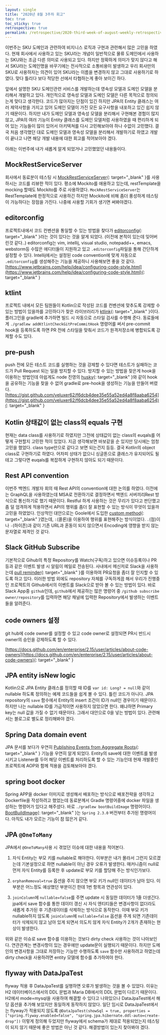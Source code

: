 ```yaml
---
layout: single
title: "2020년 8월 3주차 회고"
toc: true
toc_sticky: true
retrospective: true
permalink: /retrospective/2020-third-week-of-august-weekly-retrospective/
---
```


이번주는 SKU 도메인과 관련하여 비지니스 로직과 구현과 관련해서 많은 고민을 하였다. 현재 회사에서 사용하고 있는 SKU라는 개념이 일반적으로 물류 도메인에서 사용하는 SKU와는 조금 다른 의미로 사용되고 있다. 하지만 정확하게 의미가 맞지 않다고 해서 SKU라는 도메인명을 바꾸기에는 전사적으로 소통비용이 발생하고 우리 회사만의 SKU로 사용하자는 의견이 있어 SKU라는 이름을 변경하지 않고 그대로 사용하기로 하였다. 맞다 틀리다 보다 적당한 선에서 타협하는게 좋아 보이긴 하다.

앞에서 설명한 SKU 도메인관련 서비스를 개발하는데 영속성 모델과 도메인 모델을 분리해서 개발하고 있다. 개인적으로 영속성 모델과 도메인 모델은 다른 목적으로 정의되는게 맞다고 생각한다. 코드가 많아지는 단점이 있긴 하지만 JPA의 Entity 클래스는 여러 제약사항을 가지고 있어 도메인 모델이 가진 모든 요구사항을 내포하고 있긴 쉽지 않기 때문이다. 하지만 내가 도메인 모델과 영속성 모델을 분리해서 구현해본 경험이 많지 않고, JPA의 여러 기능이 Entity 클래스를 도메인 모델처럼 사용하였을 때 편리하게 되어 있는 기능들이 많이 있어서 아키텍쳐를 다시 고민해보아야 하나 수없이 고민했다. 결국 처음 생각했던 대로 도메인 모델과 영속성 모델을 분리해서 개발하기로 하였고 개발이 끝나고 나면 해당 개발 내용에 대한 회고를 적어보아야 겠다.

아래는 이번주에 내가 새롭게 알게 되었거나 고민했었던 내용들이다.

## MockRestServiceServer

회사에서 동료분이 테스팅 시 [MockRestServiceServer](https://docs.spring.io/spring-framework/docs/current/javadoc-api/org/springframework/test/web/client/MockRestServiceServer.html){: target="\_blank" }를 사용하시는 코드를 리뷰한 적이 있다. 평소에 Mockito를 애용하고 있는데, restTemplate을 mocking 할때도 Mockito를 주로 사용하였다. `MockRestServiceServer`는 RestTemplate에 한정적으로 사용하긴 하지만 Mockito에 비해 좀더 풍성하게 테스팅이 가능하다는 장점을 가진다. 나중에 사용할 기회가 생기면 써봐야겠다.

## editorconfig

프로젝트내에서 코드 컨벤션을 통일할 수 있는 방법을 찾다가 [editorconfig](https://editorconfig.org/){: target="\_blank" }라는 것이 있다는 것을 알게 되었다. (이전에 본적이 있는데 잊어버린것 같다..) editorconfig는 vim, intellij, visual studio, notepadd++, emacs, webstorm등 수많은 에디터들이 지원하고 있고 `.editorconfig`파일을 통해 간단하게 설정할 수 있다. Intellij에서는 설정된 code convention에 맞게 자동으로 `.editorconfig`를 생성해주는 기능을 제공하니 사용해보면 좋을 것 같다. [https://www.jetbrains.com/help/idea/configuring-code-style.html](https://www.jetbrains.com/help/idea/configuring-code-style.html){: target="\_blank" }

## ktlint

프로젝트 내에서 모든 팀원들이 Kotlin으로 작성된 코드를 컨벤션에 맞추도록 강제할 수 있는 방법이 있을까를 고민하다가 찾은 라이브러리가 [ktlink](https://github.com/jlleitschuh/ktlint-gradle){: target="\_blank" }이다. 플러그인을 gradle에 추가하면 빌드 시 자동으로 스타일 검사를 수행해 준다. 동료들에게 `./gradlew addKtlintCheckGitPreCommitHook` 명령어를 써서 pre-commit hook을 등록하도록 하면 PR 전에 스타일을 맞춰서 코드가 원격저장소에 병합되도록 강제할 수도 있다.

## pre-push

push 전에 모든 테스트 코드를 실행하는 것을 강제할 수 있다면 테스트가 실패하는 코드가 Pull Request 되는 일을 방지할 수 있다. 방지할 수 있는 방법을 찾은게 hook을 이용하는 방법인데 아쉽게도 node 진영의 [husky](https://github.com/typicode/husky){: target="\_blank" }와 같이 hook을 공유하는 기능을 찾을 수 없어 gradle로 pre-hook을 생성하는 기능을 만들어 버렸다. [https://gist.github.com/veluxer62/f6dcb4dee35e55a52ed4a8f8aaba6254](https://gist.github.com/veluxer62/f6dcb4dee35e55a52ed4a8f8aaba6254){: target="\_blank" }

## Kotlin 상태값이 없는 class의 equals 구현

현재는 data class를 사용하기로 하였지만 그전에 상태값이 없는 class의 euqals를 어떻게 구현할지 고민한 적이 있었다. 지금 생각해보면 바보같을 순 있지만 당시에는 엄청 고민을 했었다. class type만으로 같다고 보면 되는건지 등등. 결국 Kotlin의 object class로 구현하기로 하였다. 어차피 상태가 없으니 싱글톤으로 클래스가 유지되어도 될테고 그렇다면 euqals를 복잡하게 구현하지 않아도 되기 때문이다.

## Rest API convention

이번주 백엔드 개발자 회의 때 Rest API의 convention에 대한 논의를 하였다. 이전에는 GraphQL을 사용하였는데 MSA로 전환하기로 결정하면서 백엔드 서버끼리Rest 방식으로 통신하기로 했기 때문이다. Restful 하게 사용하는 것은 무리가 있다고 판단했고 좀 덜 엄격하게 적용하면서 API의 행위를 좀더 잘 표현할 수 있는 방식이 무엇이 있을까 고민을 하였었다. 인상적인 대안으로는 Goole에서 도입한 [custom method](https://cloud.google.com/apis/design/custom_methods?hl=ko){: target="\_blank" }였는데, `:`(콜론)을 이용하여 행위를 표현해주는 방식이었다. `.`(점)이나 `-`(하이픈)과 같이 기존 URL과 혼동이 되지 않으면서 Encoding에 영향을 받지 않는 문자열로 제격인 것 같다.

## Slack GitHub Subscribe

기본적으로 Gihub의 특정 Repository를 Watch(구독)하고 있으면 이슈등록이나 PR 등과 같은 이벤트 발생 시 알림이 메일로 전송된다. 사내에서 메신저로 Slack을 사용하는데 [pull reminder](https://pullreminders.com/){: target="\_blank" }를 이용하여 PR요청을 좀더 잘 인지할 수 있도록 하고 있다. 이러한 방법 외에도 repository 자체를 구독하게끔 해서 우리가 진행중인 프로젝트의 Github에서의 이벤트를 Slack으로 받아 볼 수 있는 방법이 있다. 바로 Slack App중 `github`인데, `github`에서 제공하는 많은 명령어 중 `/github subscribe owner/repository`를 입력하면 해당 채널에 입력한 Repository에서 발생하는 이벤트들을 알려준다.

## code owners 설정

git hub에 code owner를 설정할 수 있고 code owner로 설정되면 PR시 반드시 owner의 승인을 강제하도록 할 수 있다.

[https://docs.github.com/en/enterprise/2.15/user/articles/about-code-owners](https://docs.github.com/en/enterprise/2.15/user/articles/about-code-owners){: target="\_blank" }

## JPA entity isNew logic

Kotlin으로 JPA Entity 클래스를 정의할 때 ID를 `var id: Long? = null`와 같이 nullable 하도록 정의하는 예제 코드들을 쉽게 볼 수 있다. 틀린 코드가 아니다. JPA repository의 `save` 함수에서 Entity의 insert 조건이 ID가 null인 경우이기 때문이다. 하지만 나는 nullable ID를 가급적이면 사용하지 않았으면 한다. 왜냐하면 Primary key는 null 값을 가질 수 없기 때문이다. 그래서 대안으로 0을 넣는 방법이 있다. 관련해서는 블로그로 별도로 정리해봐야 겠다.

## Spring Data domain event

JPA 문서를 보다가 우연히 [Publishing Events from Aggregate Roots](https://docs.spring.io/spring-data/jpa/docs/2.3.3.RELEASE/reference/html/#core.domain-events){: target="\_blank" } 기능을 우연히 알게 되었다. Entity의 save에 대한 이벤트를 발생 시키고 Listener를 두어 해당 이벤트를 처리하도록 할 수 있는 기능인데 현재 개발중인 프로젝트에 AOP와 함께 적용을 검토해보아야 겠다.

## spring boot docker

Spring APP을 docker 이미지로 생성해서 배포하는 방식으로 배포전략을 생각하고 Dockerfile을 작성하려고 했었는데 동료분께서 Gradle 명령어중에 docker 파일을 생성하는 명령어가 있다고 해주셨다. 바로 `./gradlew bootBuildImage` 명령어이다. [BootBuildImage](https://docs.spring.io/spring-boot/docs/current/gradle-plugin/api/org/springframework/boot/gradle/tasks/bundling/BootBuildImage.html){: target="\_blank" }는 `Spring 2.3.0` 버전부터 추가된 명령어이다. 아직도 내가 모르는 기능이 참 많은거 같다.

## JPA `@OneToMany`

JPA에서 `@OneToMany`사용 시 겪었던 이슈에 대한 내용을 적어본다.

1. 자식 Entity는 부모 키를 nullable로 해야한다. 이부분은 내가 몰라서 그런지 모르겠는데 기본설정으로 하면 nullable이 아닌 경우 오류가 발생한다. 매커니즘이 null로 먼저 자식 Entity를 등록한 후 update로 부모 키를 할당해 주는 방식인가보다.

2. `orphanRemoval=true` 옵션을 주지 않으면 부모 키가 null인 데이터가 남아 있다. 이부분은 어느정도 예상했던 부분이긴 한데 1번 항목과 연관성이 있다.

3. `joinColumn`에 `nullable=false`를 주면 update 시 동일한 데이터가 1줄 더생긴다. jpa에서 save 함수를 통한 데이터 갱신 시 자식 엔티티들은 변경사항이 없더라도 새롭게 추가된 후 기존데이터를 삭제하는 방식으로 동작한다. 이때 부모 키가 nullable하지 않도록 `joinColumn`에 `nullable=false` 옵션을 주게 되면 기존데이터가 삭제되지 않고 남아 있게 되면서 의도치 않게 자식 Entity가 2개가 존재하는 현상이 발생한다.

위와 같은 이슈로 save 함수를 이용하는 것보다 dirty check 사용하는 것이 나아보인다. 연관관계는 변경사항이 있는 경우에만 update문이 실행되기 때문이다. 하지만 도메인의 변경사항을 그대로 저장하는 기능만 수행하도록 `save` 함수만 사용하려고 하였는데 dirty check을 사용하려면 entity 모델에 함수를 추가하여야 한다.

## flyway with DataJpaTest

flyway 적용 후 DataJpaTest를 실행하면 오류가 발생하는 것을 볼 수 있었다. 이유는 H2 데이터베이스에서의 DDL 문법과 Maria DB에서의 DDL 문법이 다르기 때문이다. H2에서 mode=mysql을 사용하여 해결할 수 있다고 나와있으나 DataJpaTest에서 해당 옵션을 추가해 보았지만 동일하게 동작하지 않았다. 일단 임시로 DataJpaTest에서는 flyway가 적용되지 않도록 `@DataJpaTest(showSql = true, properties = ["spring.flyway.enabled=false", "spring.jpa.hibernate.ddl-auto=create-drop"])` 이렇게 정의해 두었지만 flyway에서 schema가 제대로 적용되었는지 테스팅이 되지 않기 때문에 좋은 방법은 아닌 것 같다. 해결방법이 있는지 찾아봐야 겠다.
